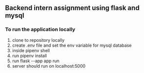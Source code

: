 ## Backend intern assignment using flask and mysql
### To run the application locally
1. clone to repository locally
2. create .env file and set the env variable for mysql database
3. inside pipenv shell 
4. run pipenv install
5. run flask --app app run
6. server should run on localhost:5000
